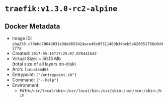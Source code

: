 # `traefik:v1.3.0-rc2-alpine`

## Docker Metadata

- Image ID: `sha256:c70ebd7864d031e3da9653424ace40c8f311403b34bcb5a628051798c0d4277a`
- Created: `2017-05-16T17:25:07.07644164Z`
- Virtual Size: ~ 50.15 Mb  
  (total size of all layers on-disk)
- Arch: `linux`/`amd64`
- Entrypoint: `["/entrypoint.sh"]`
- Command: `["--help"]`
- Environment:
  - `PATH=/usr/local/sbin:/usr/local/bin:/usr/sbin:/usr/bin:/sbin:/bin`
